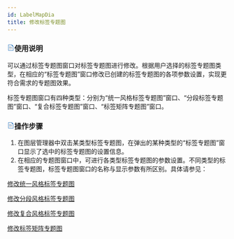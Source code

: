 ```yaml
---
id: LabelMapDia
title: 修改标签专题图
---
```

### ![](../../img/read.gif)使用说明

可以通过标签专题图窗口对标签专题图进行修改。根据用户选择的标签专题图类型，在相应的“标签专题图”窗口修改已创建的标签专题图的各项参数设置，实现更符合需求的专题图效果。

标签专题图窗口有四种类型：分别为“统一风格标签专题图”窗口、“分段标签专题图”窗口、“复合标签专题图”窗口、“标签矩阵专题图”窗口。

### ![](../../img/read.gif)操作步骤

1. 在图层管理器中双击某类型标签专题图，在弹出的某种类型的“标签专题图”窗口显示了选中的标签专题图的设置信息。
2. 在相应的专题图窗口中，可进行各类型标签专题图的参数设置。不同类型的标签专题图，标签专题图窗口的名称与显示参数有所区别。具体请参见： 

 [修改统一风格标签专题图](UniformLabelMapDia)

 [修改分段风格标签专题图](RangesLabelMapDia)

 [修改复合风格标签专题图](MixedLabelMapDia)

 [修改标签矩阵专题图](LabelMatrixMapDia)

